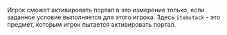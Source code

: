 Игрок сможет активировать портал в это измерение только, если заданное условие выполняется для этого игрока. Здесь `itemstack` - это предмет, которым игрок пытается активировать портал.